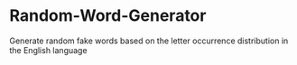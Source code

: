 # Random-Word-Generator
Generate random fake words based on the letter occurrence distribution in the English language
